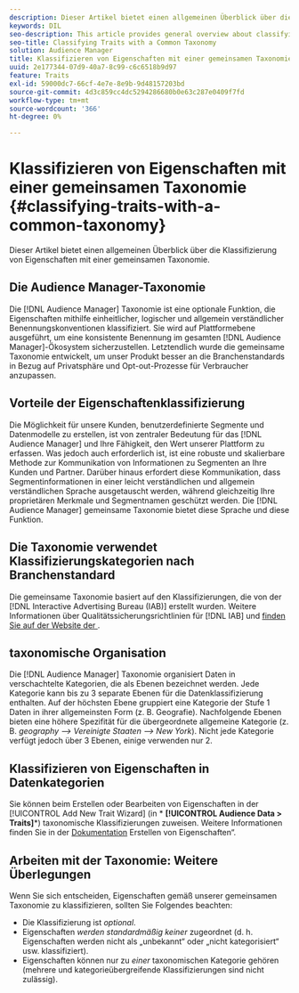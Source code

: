 ```yaml
---
description: Dieser Artikel bietet einen allgemeinen Überblick über die Klassifizierung von Eigenschaften mit einer gemeinsamen Taxonomie.
keywords: DIL
seo-description: This article provides general overview about classifying traits with a common taxonomy.
seo-title: Classifying Traits with a Common Taxonomy
solution: Audience Manager
title: Klassifizieren von Eigenschaften mit einer gemeinsamen Taxonomie
uuid: 2e177344-07d9-40a7-8c99-c6c6518b9d97
feature: Traits
exl-id: 59000dc7-66cf-4e7e-8e9b-9d48157203bd
source-git-commit: 4d3c859cc4dc5294286680b0e63c287e0409f7fd
workflow-type: tm+mt
source-wordcount: '366'
ht-degree: 0%

---
```


# Klassifizieren von Eigenschaften mit einer gemeinsamen Taxonomie {#classifying-traits-with-a-common-taxonomy}

Dieser Artikel bietet einen allgemeinen Überblick über die Klassifizierung von Eigenschaften mit einer gemeinsamen Taxonomie.

## Die Audience Manager-Taxonomie

<!-- c_common_taxonomy_about.xml -->

Die [!DNL Audience Manager] Taxonomie ist eine optionale Funktion, die Eigenschaften mithilfe einheitlicher, logischer und allgemein verständlicher Benennungskonventionen klassifiziert. Sie wird auf Plattformebene ausgeführt, um eine konsistente Benennung im gesamten [!DNL Audience Manager]-Ökosystem sicherzustellen. Letztendlich wurde die gemeinsame Taxonomie entwickelt, um unser Produkt besser an die Branchenstandards in Bezug auf Privatsphäre und Opt-out-Prozesse für Verbraucher anzupassen.

## Vorteile der Eigenschaftenklassifizierung

Die Möglichkeit für unsere Kunden, benutzerdefinierte Segmente und Datenmodelle zu erstellen, ist von zentraler Bedeutung für das [!DNL Audience Manager] und Ihre Fähigkeit, den Wert unserer Plattform zu erfassen. Was jedoch auch erforderlich ist, ist eine robuste und skalierbare Methode zur Kommunikation von Informationen zu Segmenten an Ihre Kunden und Partner. Darüber hinaus erfordert diese Kommunikation, dass Segmentinformationen in einer leicht verständlichen und allgemein verständlichen Sprache ausgetauscht werden, während gleichzeitig Ihre proprietären Merkmale und Segmentnamen geschützt werden. Die [!DNL Audience Manager] gemeinsame Taxonomie bietet diese Sprache und diese Funktion.

## Die Taxonomie verwendet Klassifizierungskategorien nach Branchenstandard

Die gemeinsame Taxonomie basiert auf den Klassifizierungen, die von der [!DNL Interactive Advertising Bureau (IAB)] erstellt wurden. Weitere Informationen über Qualitätssicherungsrichtlinien für [!DNL IAB] und [&#x200B; finden Sie auf der Website der &#x200B;](https://www.iab.net/iab_products_and_industry_services/508676/ne_guidelines).

## taxonomische Organisation

Die [!DNL Audience Manager] Taxonomie organisiert Daten in verschachtelte Kategorien, die als Ebenen bezeichnet werden. Jede Kategorie kann bis zu 3 separate Ebenen für die Datenklassifizierung enthalten. Auf der höchsten Ebene gruppiert eine Kategorie der Stufe 1 Daten in ihrer allgemeinsten Form (z. B. Geografie). Nachfolgende Ebenen bieten eine höhere Spezifität für die übergeordnete allgemeine Kategorie (z. B. *geography —> Vereinigte Staaten —> New York*). Nicht jede Kategorie verfügt jedoch über 3 Ebenen, einige verwenden nur 2.

## Klassifizieren von Eigenschaften in Datenkategorien

Sie können beim Erstellen oder Bearbeiten von Eigenschaften in der [!UICONTROL Add New Trait Wizard] (in * **[!UICONTROL Audience Data > Traits]***) taxonomische Klassifizierungen zuweisen. Weitere Informationen finden Sie in der [Dokumentation &#x200B;](../../features/traits/create-onboarded-rule-based-traits.md) Erstellen von Eigenschaften“.

## Arbeiten mit der Taxonomie: Weitere Überlegungen

Wenn Sie sich entscheiden, Eigenschaften gemäß unserer gemeinsamen Taxonomie zu klassifizieren, sollten Sie Folgendes beachten:

* Die Klassifizierung ist *optional*.
* Eigenschaften *werden standardmäßig keiner* zugeordnet (d. h. Eigenschaften werden nicht als „unbekannt“ oder „nicht kategorisiert“ usw. klassifiziert).
* Eigenschaften können nur zu *einer* taxonomischen Kategorie gehören (mehrere und kategorieübergreifende Klassifizierungen sind nicht zulässig).
